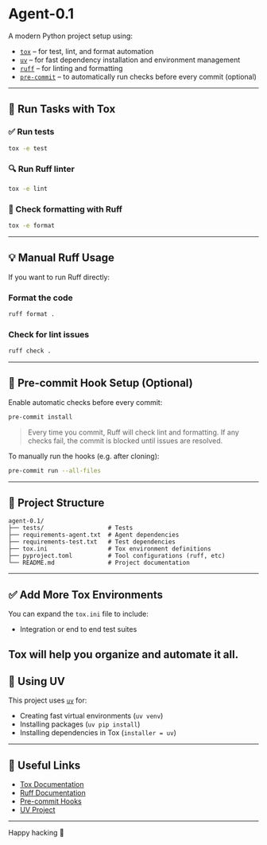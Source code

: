 
# Agent-0.1
A modern Python project setup using:
- [`tox`](https://tox.readthedocs.io/) – for test, lint, and format automation
- [`uv`](https://github.com/astral-sh/uv) – for fast dependency installation and environment management
- [`ruff`](https://docs.astral.sh/ruff/) – for linting and formatting
- [`pre-commit`](https://pre-commit.com/) – to automatically run checks before every commit (optional)
---

## 🧪 Run Tasks with Tox
### ✅ Run tests
```bash
tox -e test
```

### 🔍 Run Ruff linter
```bash
tox -e lint
```

### 🎨 Check formatting with Ruff
```bash
tox -e format
```
---

## 💡 Manual Ruff Usage
If you want to run Ruff directly:

### Format the code
```bash
ruff format .
```

### Check for lint issues
```bash
ruff check .
```
---

## 🔄 Pre-commit Hook Setup (Optional)

Enable automatic checks before every commit:
```bash
pre-commit install
```

> Every time you commit, Ruff will check lint and formatting.
> If any checks fail, the commit is blocked until issues are resolved.

To manually run the hooks (e.g. after cloning):
```bash
pre-commit run --all-files
```
---

## 📁 Project Structure
```
agent-0.1/
├── tests/                  # Tests
├── requirements-agent.txt  # Agent dependencies
├── requirements-test.txt   # Test dependencies
├── tox.ini                 # Tox environment definitions
├── pyproject.toml          # Tool configurations (ruff, etc)
└── README.md               # Project documentation
```
---

## ✅ Add More Tox Environments
You can expand the `tox.ini` file to include:
- Integration or end to end test suites

Tox will help you organize and automate it all.
---

## 🧊 Using UV
This project uses [`uv`](https://github.com/astral-sh/uv) for:
- Creating fast virtual environments (`uv venv`)
- Installing packages (`uv pip install`)
- Installing dependencies in Tox (`installer = uv`)
---

## 🔗 Useful Links
- [Tox Documentation](https://tox.readthedocs.io/)
- [Ruff Documentation](https://docs.astral.sh/ruff/)
- [Pre-commit Hooks](https://pre-commit.com/)
- [UV Project](https://github.com/astral-sh/uv)
---

Happy hacking 🎉
